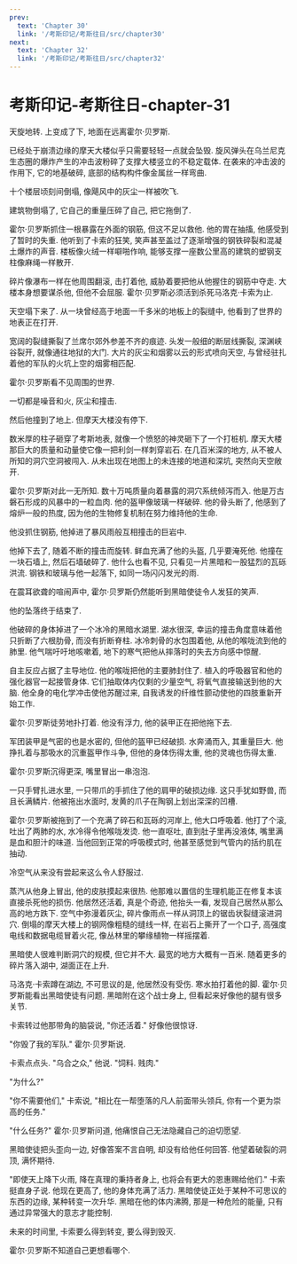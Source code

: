 ```yaml
---
prev:
  text: 'Chapter 30'
  link: '/考斯印记/考斯往日/src/chapter30'
next:
  text: 'Chapter 32'
  link: '/考斯印记/考斯往日/src/chapter32'
---
```


# 考斯印记-考斯往日-chapter-31

天旋地转. 上变成了下, 地面在远离霍尔·贝罗斯.

已经处于崩溃边缘的摩天大楼似乎只需要轻轻一点就会坠毁. 旋风弹头在乌兰尼克生态圈的爆炸产生的冲击波粉碎了支撑大楼竖立的不稳定载体. 在袭来的冲击波的作用下, 它的地基破碎, 底部的结构构件像金属丝一样弯曲.

十个楼层顷刻间倒塌, 像飓风中的灰尘一样被吹飞.

建筑物倒塌了, 它自己的重量压碎了自己, 把它拖倒了.

霍尔·贝罗斯抓住一根暴露在外面的钢筋, 但这不足以救他. 他的胃在抽搐, 他感受到了暂时的失重. 他听到了卡索的狂笑, 笑声甚至盖过了逐渐增强的钢铁碎裂和混凝土爆炸的声音. 楼板像火绒一样噼啪作响, 能够支撑一座数公里高的建筑的塑钢支柱像麻绳一样散开.

碎片像瀑布一样在他周围翻滚, 击打着他, 威胁着要把他从他握住的钢筋中夺走. 大楼本身想要谋杀他, 但他不会屈服. 霍尔·贝罗斯必须活到杀死马洛克·卡索为止.

天空塌下来了. 从一块曾经高于地面一千多米的地板上的裂缝中, 他看到了世界的地表正在打开.

宽阔的裂缝撕裂了兰席尔郊外参差不齐的痕迹. 头发一般细的断层线撕裂, 深渊峡谷裂开, 就像通往地狱的大门. 大片的灰尘和烟雾以云的形式喷向天空, 与曾经驻扎着他的军队的火坑上空的烟雾相匹配.

霍尔·贝罗斯看不见周围的世界.

一切都是噪音和火, 灰尘和撞击.

然后他撞到了地上. 但摩天大楼没有停下.

数米厚的柱子砸穿了考斯地表, 就像一个愤怒的神灵砸下了一个打桩机. 摩天大楼那巨大的质量和动量使它像一把利剑一样刺穿岩石. 在几百米深的地方, 从不被人所知的洞穴空洞被闯入. 从未出现在地图上的未连接的地道和深坑, 突然向天空敞开.

霍尔·贝罗斯对此一无所知. 数十万吨质量向着暴露的洞穴系统倾泻而入. 他是万古磐石形成的风暴中的一粒血肉. 他的盔甲像玻璃一样破碎. 他的骨头断了, 他感到了熔炉一般的热度, 因为他的生物修复机制在努力维持他的生命.

他没抓住钢筋, 他掉进了暴风雨般互相撞击的巨岩中.

他掉下去了, 随着不断的撞击而旋转. 鲜血充满了他的头盔, 几乎要淹死他. 他撞在一块石墙上, 然后石墙破碎了. 他什么也看不见, 只看见一片黑暗和一股猛烈的瓦砾洪流. 钢铁和玻璃与他一起落下, 如同一场闪闪发光的雨.

在震耳欲聋的喧闹声中, 霍尔·贝罗斯仍然能听到黑暗使徒令人发狂的笑声.

他的坠落终于结束了.

他破碎的身体掉进了一个冰冷的黑暗水湖里. 湖水很深, 幸运的撞击角度意味着他只折断了六根肋骨, 而没有折断脊柱. 冰冷刺骨的水包围着他, 从他的喉咙流到他的肺里. 他气喘吁吁地咳嗽着, 地下的寒气把他从摔落时的失去方向感中惊醒.

自主反应占据了主导地位. 他的喉咙把他的主要肺封住了. 植入的呼吸器官和他的强化器官一起接管身体. 它们抽取体内仅剩的少量空气, 将氧气直接输送到他的大脑. 他全身的电化学冲击使他苏醒过来, 自我诱发的纤维性颤动使他的四肢重新开始工作.

霍尔·贝罗斯徒劳地扑打着. 他没有浮力, 他的装甲正在把他拖下去.

军团装甲是气密的也是水密的, 但他的盔甲已经破损. 水奔涌而入, 其重量巨大. 他挣扎着与那吸水的沉重盔甲作斗争, 但他的身体伤得太重, 他的灵魂也伤得太重.

霍尔·贝罗斯沉得更深, 嘴里冒出一串泡泡.

一只手臂扎进水里, 一只带爪的手抓住了他的肩甲的破损边缘. 这只手犹如野兽, 而且长满鳞片. 他被拖出水面时, 发黄的爪子在陶钢上划出深深的凹槽.

霍尔·贝罗斯被拖到了一个充满了碎石和瓦砾的河岸上, 他大口呼吸着. 他打了个滚, 吐出了两肺的水, 水冷得令他喉咙发烫. 他一直呕吐, 直到肚子里再没液体, 嘴里满是血和胆汁的味道. 当他回到正常的呼吸模式时, 他甚至感觉到气管内的括约肌在抽动.

冷空气从来没有尝起来这么令人舒服过.

蒸汽从他身上冒出, 他的皮肤摸起来很热. 他那难以置信的生理机能正在修复本该直接杀死他的损伤. 他居然还活着, 真是个奇迹, 他抬头一看, 发现自己居然从那么高的地方跌下. 空气中弥漫着灰尘, 碎片像雨点一样从洞顶上的锯齿状裂缝滚进洞穴. 倒塌的摩天大楼上的钢网像粗糙的缝线一样, 在岩石上撕开了一个口子, 高强度电线和数据电缆冒着火花, 像丛林里的攀缘植物一样摇摆着.

黑暗使人很难判断洞穴的规模, 但它并不大. 最宽的地方大概有一百米. 随着更多的碎片落入湖中, 湖面正在上升.

马洛克·卡索蹲在湖边, 不可思议的是, 他居然没有受伤. 寒水拍打着他的脚. 霍尔·贝罗斯能看出黑暗使徒有问题. 黑暗附在这个战士身上, 但看起来好像他的腿有很多关节.

卡索转过他那带角的脑袋说, "你还活着." 好像他很惊讶.

"你毁了我的军队." 霍尔·贝罗斯说.

卡索点点头. "乌合之众," 他说. "饲料. 贱肉."

"为什么?"

"你不需要他们," 卡索说, "相比在一帮堕落的凡人前面带头领兵, 你有一个更为崇高的任务."

"什么任务?" 霍尔·贝罗斯问道, 他痛恨自己无法隐藏自己的迫切愿望.

黑暗使徒把头歪向一边, 好像答案不言自明, 却没有给他任何回答. 他望着破裂的洞顶, 满怀期待.

"即使天上降下火雨, 降在真理的秉持者身上, 也将会有更大的恩惠赐给他们." 卡索挺直身子说. 他现在更高了, 他的身体充满了活力. 黑暗使徒正处于某种不可思议的东西的边缘, 某种转变一次升华. 黑暗在他的体内沸腾, 那是一种危险的能量, 只有通过异常强大的意志才能控制.

未来的时间里, 卡索要么得到转变, 要么得到毁灭.

霍尔·贝罗斯不知道自己更想看哪个.
